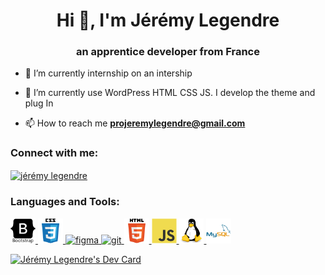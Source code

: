 <h1 align="center">Hi 👋, I'm Jérémy Legendre</h1>
<h3 align="center">an apprentice developer from France</h3>



- 🔭 I’m currently internship on an intership

- 🌱 I’m currently use WordPress HTML CSS JS.  I develop the theme and plug In

- 📫 How to reach me **projeremylegendre@gmail.com**

<h3 align="left">Connect with me:</h3>
<p align="left">
<a href="https://linkedin.com/in/jérémy legendre" target="blank"><img align="center" src="https://raw.githubusercontent.com/rahuldkjain/github-profile-readme-generator/master/src/images/icons/Social/linked-in-alt.svg" alt="jérémy legendre" height="30" width="40" /></a>
</p>

<h3 align="left">Languages and Tools:</h3>
<p align="left"> <a href="https://getbootstrap.com" target="_blank" rel="noreferrer"> <img src="https://raw.githubusercontent.com/devicons/devicon/master/icons/bootstrap/bootstrap-plain-wordmark.svg" alt="bootstrap" width="40" height="40"/> </a> <a href="https://www.w3schools.com/css/" target="_blank" rel="noreferrer"> <img src="https://raw.githubusercontent.com/devicons/devicon/master/icons/css3/css3-original-wordmark.svg" alt="css3" width="40" height="40"/> </a> <a href="https://www.figma.com/" target="_blank" rel="noreferrer"> <img src="https://www.vectorlogo.zone/logos/figma/figma-icon.svg" alt="figma" width="40" height="40"/> </a> <a href="https://git-scm.com/" target="_blank" rel="noreferrer"> <img src="https://www.vectorlogo.zone/logos/git-scm/git-scm-icon.svg" alt="git" width="40" height="40"/> </a> <a href="https://www.w3.org/html/" target="_blank" rel="noreferrer"> <img src="https://raw.githubusercontent.com/devicons/devicon/master/icons/html5/html5-original-wordmark.svg" alt="html5" width="40" height="40"/> </a> <a href="https://developer.mozilla.org/en-US/docs/Web/JavaScript" target="_blank" rel="noreferrer"> <img src="https://raw.githubusercontent.com/devicons/devicon/master/icons/javascript/javascript-original.svg" alt="javascript" width="40" height="40"/> </a> <a href="https://www.linux.org/" target="_blank" rel="noreferrer"> <img src="https://raw.githubusercontent.com/devicons/devicon/master/icons/linux/linux-original.svg" alt="linux" width="40" height="40"/> </a> <a href="https://www.mysql.com/" target="_blank" rel="noreferrer"> <img src="https://raw.githubusercontent.com/devicons/devicon/master/icons/mysql/mysql-original-wordmark.svg" alt="mysql" width="40" height="40"/> </a> </p>


<a href="https://app.daily.dev/ggdelamul"><img src="https://api.daily.dev/devcards/d40e1c831b8c42a892baa202b2709c5e.png?r=1w5" width="400" alt="Jérémy Legendre's Dev Card"/></a>
<!---
ggdelamul/ggdelamul is a ✨ special ✨ repository because its `README.md` (this file) appears on your GitHub profile.
You can click the Preview link to take a look at your changes.
--->
